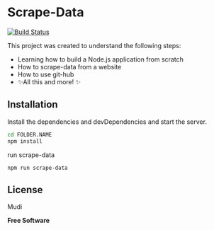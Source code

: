 # Scrape-Data


[![Build Status](https://travis-ci.org/joemccann/dillinger.svg?branch=master)](https://travis-ci.org/joemccann/dillinger)

This project was created to understand the following steps:
- Learning how to build a Node.js application from scratch 
- How to scrape-data from a website
- How to use git-hub
- ✨All this and more! ✨



## Installation

Install the dependencies and devDependencies and start the server.

```sh
cd FOLDER.NAME
npm install
```

run scrape-data

```sh
npm run scrape-data
```


## License

Mudi

**Free Software**